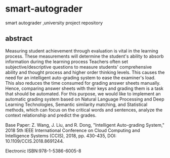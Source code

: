 # smart-autograder
smart autograder ,university project repository 

## abstract
Measuring student achievement through evaluation is vital in the learning process. These measurements will determine the student's ability to absorb information during the learning process Teachers often set subjective/descriptive questions to measure students' comprehensive ability and thought process and higher order thinking levels. This causes the need for an intelligent auto-grading system to ease the examiner's load. This also reduces the time consumed for grading answer sheets manually. Hence, comparing answer sheets with their keys and grading them is a task that should be automated. For this purpose, we would like to implement an automatic grading system based on Natural Language Processing and Deep Learning Technologies, Semantic similarity matching, and Statistical methods, which can focus on the critical words and sentences, analyze the context relationship and predict the grades.

Base Paper: Z. Wang, J. Liu, and R. Dong, "Intelligent Auto-grading System," 2018 5th IEEE International Conference on Cloud Computing and Intelligence Systems (CCIS), 2018, pp. 430-435, DOI: 10.1109/CCIS.2018.8691244.

Electronic ISBN:978-1-5386-6005-8
